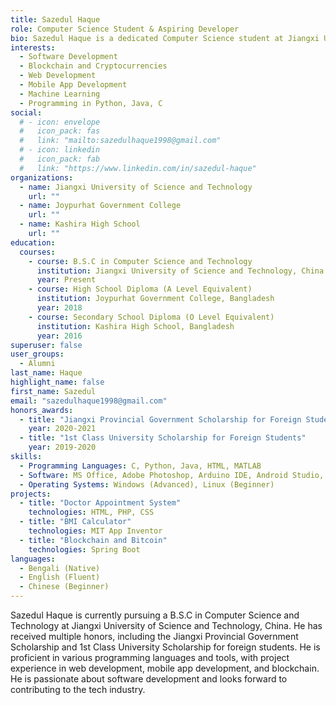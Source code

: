 ```yaml
---
title: Sazedul Haque
role: Computer Science Student & Aspiring Developer
bio: Sazedul Haque is a dedicated Computer Science student at Jiangxi University of Science and Technology, with a strong interest in software development, programming, and technology solutions. He has a proven track record of academic excellence and project experience in various programming languages and software tools.
interests:
  - Software Development
  - Blockchain and Cryptocurrencies
  - Web Development
  - Mobile App Development
  - Machine Learning
  - Programming in Python, Java, C
social:
  # - icon: envelope
  #   icon_pack: fas
  #   link: "mailto:sazedulhaque1998@gmail.com"
  # - icon: linkedin
  #   icon_pack: fab
  #   link: "https://www.linkedin.com/in/sazedul-haque"
organizations:
  - name: Jiangxi University of Science and Technology
    url: ""
  - name: Joypurhat Government College
    url: ""
  - name: Kashira High School
    url: ""
education:
  courses:
    - course: B.S.C in Computer Science and Technology
      institution: Jiangxi University of Science and Technology, China
      year: Present
    - course: High School Diploma (A Level Equivalent)
      institution: Joypurhat Government College, Bangladesh
      year: 2018
    - course: Secondary School Diploma (O Level Equivalent)
      institution: Kashira High School, Bangladesh
      year: 2016
superuser: false
user_groups:
  - Alumni
last_name: Haque
highlight_name: false
first_name: Sazedul
email: "sazedulhaque1998@gmail.com"
honors_awards:
  - title: "Jiangxi Provincial Government Scholarship for Foreign Students"
    year: 2020-2021
  - title: "1st Class University Scholarship for Foreign Students"
    year: 2019-2020
skills:
  - Programming Languages: C, Python, Java, HTML, MATLAB
  - Software: MS Office, Adobe Photoshop, Arduino IDE, Android Studio, IntelliJ IDEA, PyCharm, Adobe Dreamweaver, Visual Studio
  - Operating Systems: Windows (Advanced), Linux (Beginner)
projects:
  - title: "Doctor Appointment System"
    technologies: HTML, PHP, CSS
  - title: "BMI Calculator"
    technologies: MIT App Inventor
  - title: "Blockchain and Bitcoin"
    technologies: Spring Boot
languages:
  - Bengali (Native)
  - English (Fluent)
  - Chinese (Beginner)
---
```


Sazedul Haque is currently pursuing a B.S.C in Computer Science and Technology at Jiangxi University of Science and Technology, China. He has received multiple honors, including the Jiangxi Provincial Government Scholarship and 1st Class University Scholarship for foreign students. He is proficient in various programming languages and tools, with project experience in web development, mobile app development, and blockchain. He is passionate about software development and looks forward to contributing to the tech industry.
